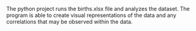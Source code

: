 The python project runs the births.xlsx file and analyzes the dataset. 
The program is able to create visual representations of the data and any correlations that may be observed within the data. 
